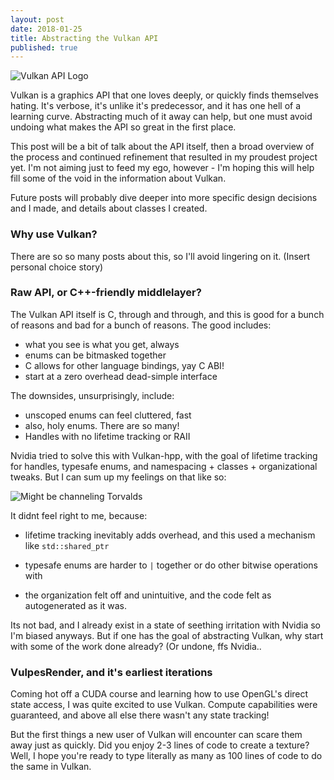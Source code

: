 ```yaml
---
layout: post
date: 2018-01-25
title: Abstracting the Vulkan API
published: true
---
```


![Vulkan API Logo](https://www.amd.com/system/files/48981-vulkan-logo-1260x709.png)

Vulkan is a graphics API that one loves deeply, or quickly finds themselves hating. It's verbose, it's
unlike it's predecessor, and it has one hell of a learning curve. Abstracting much of it away can help, but one must avoid undoing what makes the API so great in the first place.

This post will be a bit of talk about the API itself, then a broad overview of the process and continued refinement that resulted in my proudest project yet. I'm not aiming just to feed my ego, however - I'm hoping this will help fill some of the void in the information about Vulkan.

Future posts will probably dive deeper into more specific design decisions and I made, and details about classes I created.

### Why use Vulkan?

There are so so many posts about this, so I'll avoid lingering on it. (Insert personal choice story)

### Raw API, or C++-friendly middlelayer?

The Vulkan API itself is C, through and through, and this is good for a bunch of reasons and bad for a bunch of reasons. The good includes:

- what you see is what you get, always
- enums can be bitmasked together
- C allows for other language bindings, yay C ABI!
- start at a zero overhead dead-simple interface 

The downsides, unsurprisingly, include:

- unscoped enums can feel cluttered, fast 
- also, holy enums. There are so many!
- Handles with no lifetime tracking or RAII

Nvidia tried to solve this with Vulkan-hpp, with the goal of lifetime tracking for handles, typesafe enums, and namespacing + classes + organizational tweaks. But I can sum up my feelings on that like so:

![Might be channeling Torvalds](https://i.imgur.com/2qNqF2Y.jpg)

It didnt feel right to me, because:

- lifetime tracking inevitably adds overhead, and this used a mechanism like `std::shared_ptr`

- typesafe enums are harder to `|` together or do other bitwise operations with 

- the organization felt off and unintuitive, and the code felt as autogenerated as it was.

Its not bad, and I already exist in a state of seething irritation with Nvidia so I'm biased anyways. But if one has the goal of abstracting Vulkan, why start with some of the work done already? (Or undone, ffs Nvidia..

### VulpesRender, and it's earliest iterations

Coming hot off a CUDA course and learning how to use OpenGL's direct state access, I was quite excited to use Vulkan. Compute capabilities were guaranteed, and above all else there wasn't any state tracking! 

But the first things a new user of Vulkan will encounter can scare them away just as quickly. Did you enjoy 2-3 lines of code to create a texture? Well, I hope you're ready to type literally as many as 100 lines of code to do the same in Vulkan.
